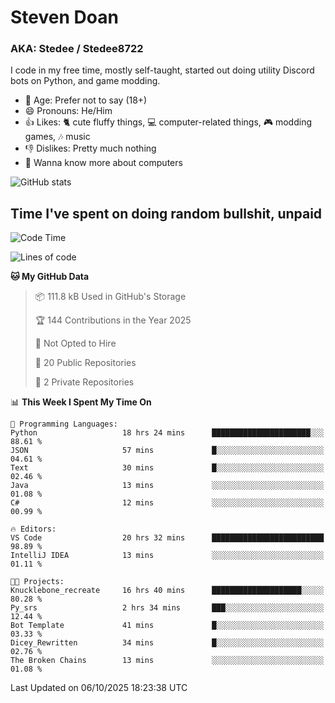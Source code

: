 # Steven Doan
### AKA: Stedee / Stedee8722
I code in my free time, mostly self-taught, started out doing utility Discord bots on Python, and game modding.

- 🤔 Age: Prefer not to say (18+)
- 😄 Pronouns: He/Him
- 👍 Likes: 🐈 cute fluffy things, 💻 computer-related things, 🎮 modding games, 🎶 music
- 👎 Dislikes: Pretty much nothing
- 🥹 Wanna know more about computers

![GitHub stats](https://github-readme-stats-iota-mocha-40.vercel.app/api?username=Stedee8722&show=prs_merged,prs_merged_percentage&show_icons=true&theme=transparent)

## Time I've spent on doing random bullshit, unpaid
<!--START_SECTION:Time I've spent on doing random bullshit, unpaid-->
![Code Time](http://img.shields.io/badge/Code%20Time-348%20hrs%2055%20mins-blue)

![Lines of code](https://img.shields.io/badge/From%20Hello%20World%20I%27ve%20Written-89.2%20thousand%20lines%20of%20code-blue)

**🐱 My GitHub Data** 

> 📦 111.8 kB Used in GitHub's Storage 
 > 
> 🏆 144 Contributions in the Year 2025
 > 
> 🚫 Not Opted to Hire
 > 
> 📜 20 Public Repositories 
 > 
> 🔑 2 Private Repositories 
 > 
📊 **This Week I Spent My Time On** 

```text
💬 Programming Languages: 
Python                   18 hrs 24 mins      ██████████████████████░░░   88.61 % 
JSON                     57 mins             █░░░░░░░░░░░░░░░░░░░░░░░░   04.61 % 
Text                     30 mins             █░░░░░░░░░░░░░░░░░░░░░░░░   02.46 % 
Java                     13 mins             ░░░░░░░░░░░░░░░░░░░░░░░░░   01.08 % 
C#                       12 mins             ░░░░░░░░░░░░░░░░░░░░░░░░░   00.99 % 

🔥 Editors: 
VS Code                  20 hrs 32 mins      █████████████████████████   98.89 % 
IntelliJ IDEA            13 mins             ░░░░░░░░░░░░░░░░░░░░░░░░░   01.11 % 

🐱‍💻 Projects: 
Knucklebone_recreate     16 hrs 40 mins      ████████████████████░░░░░   80.28 % 
Py_srs                   2 hrs 34 mins       ███░░░░░░░░░░░░░░░░░░░░░░   12.44 % 
Bot Template             41 mins             █░░░░░░░░░░░░░░░░░░░░░░░░   03.33 % 
Dicey_Rewritten          34 mins             █░░░░░░░░░░░░░░░░░░░░░░░░   02.76 % 
The Broken Chains        13 mins             ░░░░░░░░░░░░░░░░░░░░░░░░░   01.08 % 
```


 Last Updated on 06/10/2025 18:23:38 UTC
<!--END_SECTION:Time I've spent on doing random bullshit, unpaid-->
